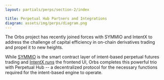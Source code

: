 ```yaml
---
layout: partials/perps/section-2/index

title: Perpetual Hub Partners and Integrations
diagram: assets/img/perps/diagram.png
---
```


The Orbs project has recently joined forces with SYMMIO and IntentX to address the challenge of capital efficiency in on-chain derivatives trading and propel it to new heights.

While [SYMMIO](https://www.symm.io/) is the smart contract layer of intent-based perpetual futures trading and [IntentX runs](https://intentx.io/) the frontend UI, Orbs completes this powerful trio with Perpetual Hub -- a decentralized protocol for the necessary functions required for the intent-based engine to operate.